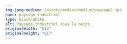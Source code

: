 ```yaml
---
img-jpeg-medium: /assets/medias/medium/paysage2.jpg
name: paysage-industriel
type: black-white
alt: Paysage industriel sous la neige.
originalWidth: "513"
originalHeight: "517"
---
```

